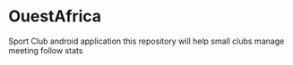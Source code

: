 # OuestAfrica
Sport Club android application this repository will help small clubs manage meeting follow stats 
